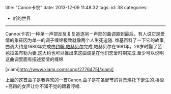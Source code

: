 title: "Canon卡农"
date: 2013-12-09 11:48:32
tags:
id: 38
categories:
  - 听的世界
---

Canno(卡农)一种单一声部反反复复追逐另一声部的曲调直到最后，有人说它是爱情的象征因为单一的调子缠绵极致就像两个人生死追随.
维基百科了一下它的故事,曲调大约是1680年完成由[约翰.帕赫贝尔](http://zh.wikipedia.org/wiki/%E7%BA%A6%E7%BF%B0%C2%B7%E5%B8%95%E8%B5%AB%E8%B4%9D%E5%B0%94)完成,帕赫贝尔在1681年，28岁时娶了芭芭拉盖布勒为妻,这大约也可以推出来这曲调是在他们恋爱时期完成.至少可以说明这曲调里面有描述爱情的缠绵.

[xiami]http://www.xiami.com/song/2776475[/xiami]

上面的这首曲子是我喜欢的一首Canon,曲子是在圣诞节的背景烘托下诞生的.摇滚+高昂的女声让你不知不觉的跟着哼唱.